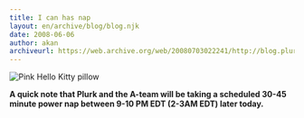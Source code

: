```yaml
---
title: I can has nap
layout: en/archive/blog/blog.njk
date: 2008-06-06
author: akan
archiveurl: https://web.archive.org/web/20080703022241/http://blog.plurk.com/2008/06/06/i-can-has-nap/
---
```

![Pink Hello Kitty pillow](/media/archive/blog/2008/6/nap/L10857059.jpg)

**A quick note that Plurk and the A-team will be taking a scheduled 30-45 minute power nap between 9-10 PM EDT (2-3AM EDT) later today.**